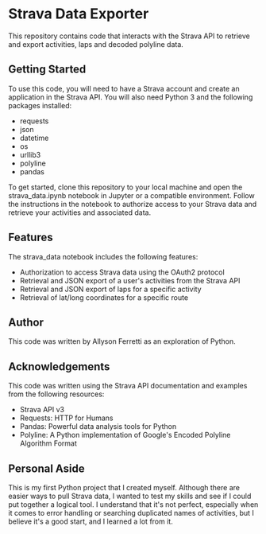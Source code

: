 <h1>Strava Data Exporter</h1>
<p>This repository contains code that interacts with the Strava API to retrieve and export activities, laps and decoded polyline data.</p>

<p><h2>Getting Started</h2></p>
To use this code, you will need to have a Strava account and create an application in the Strava API. You will also need Python 3 and the following packages installed:
<ul>
  <li>requests</li>
  <li>json</li>
  <li>datetime</li>
  <li>os</li>
  <li>urllib3</li>
  <li>polyline</li>
  <li>pandas</li>  
</ul>

To get started, clone this repository to your local machine and open the strava_data.ipynb notebook in Jupyter or a compatible environment. Follow the instructions in the notebook to authorize access to your Strava data and retrieve your activities and associated data.

<p><h2>Features</h2></p>
The strava_data notebook includes the following features:
<ul>
  <li>Authorization to access Strava data using the OAuth2 protocol</li>
  <li>Retrieval and JSON export of a user's activities from the Strava API</li>
  <li>Retrieval and JSON export of laps for a specific activity</li>
  <li>Retrieval of lat/long coordinates for a specific route</li>
</ul> 
  
<p><h2>Author</h2></p>
This code was written by Allyson Ferretti as an exploration of Python.

<p><h2>Acknowledgements</h2></p>
This code was written using the Strava API documentation and examples from the following resources:
<ul>
  <li>Strava API v3</li>
  <li>Requests: HTTP for Humans</li>
  <li>Pandas: Powerful data analysis tools for Python</li>
  <li>Polyline: A Python implementation of Google's Encoded Polyline Algorithm Format</li>
</ul> 
<p><h2>Personal Aside</h2></p>
<p>This is my first Python project that I created myself. Although there are easier ways to pull Strava data, I wanted to test my skills and see if I could put together a logical tool. I understand that it's not perfect, especially when it comes to error handling or searching duplicated names of activities, but I believe it's a good start, and I learned a lot from it.</p>
